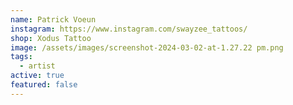 ```yaml
---
name: Patrick Voeun
instagram: https://www.instagram.com/swayzee_tattoos/
shop: Xodus Tattoo
image: /assets/images/screenshot-2024-03-02-at-1.27.22 pm.png
tags:
  - artist
active: true
featured: false
---
```

